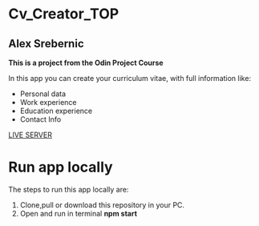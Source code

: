 # Cv_Creator_TOP    
## Alex Srebernic   
**This is a project from the Odin Project Course**

In this app you can create your curriculum vitae, with full information like:   
- Personal data
- Work experience
- Education experience
- Contact Info


[LIVE SERVER](https://alexsrebernic.github.io/Cv_Creator_Top/)

# Run app locally  
The steps to run this app locally are:  

1. Clone,pull or download this repository in your PC.
2.  Open and run in terminal **npm start**
